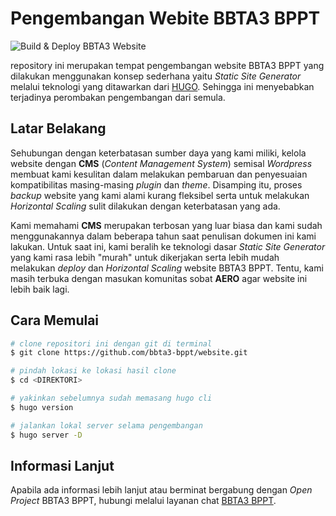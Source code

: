 # Pengembangan Webite BBTA3 BPPT

![Build & Deploy BBTA3 Website](https://github.com/bbta3-bppt/website/workflows/Build%20&%20Deploy%20BBTA3%20Website/badge.svg)

repository ini merupakan tempat pengembangan website BBTA3 BPPT yang dilakukan menggunakan konsep sederhana yaitu 
*Static Site Generator* melalui teknologi yang ditawarkan dari [HUGO](https://gohugo.io/). Sehingga ini menyebabkan 
terjadinya perombakan pengembangan dari semula.

## Latar Belakang
Sehubungan dengan keterbatasan sumber daya yang kami miliki, kelola website dengan **CMS** (_Content Management System_)
semisal _Wordpress_ membuat kami kesulitan dalam melakukan pembaruan dan penyesuaian kompatibilitas masing-masing _plugin_
dan _theme_. Disamping itu, proses _backup_ website yang kami alami kurang fleksibel serta untuk melakukan _Horizontal 
Scaling_ sulit dilakukan dengan keterbatasan yang ada.

Kami memahami **CMS** merupakan terbosan yang luar biasa dan kami sudah menggunakannya dalam beberapa tahun saat penulisan
dokumen ini kami lakukan. Untuk saat ini, kami beralih ke teknologi dasar *Static Site Generator* yang kami rasa lebih 
"murah" untuk dikerjakan serta lebih mudah melakukan _deploy_ dan _Horizontal Scaling_ website BBTA3 BPPT. Tentu, kami 
masih terbuka dengan masukan komunitas sobat **AERO** agar website ini lebih baik lagi.

## Cara Memulai

```bash
# clone repositori ini dengan git di terminal
$ git clone https://github.com/bbta3-bppt/website.git

# pindah lokasi ke lokasi hasil clone
$ cd <DIREKTORI>

# yakinkan sebelumnya sudah memasang hugo cli
$ hugo version

# jalankan lokal server selama pengembangan
$ hugo server -D
```

## Informasi Lanjut

Apabila ada informasi lebih lanjut atau berminat bergabung dengan _Open Project_ BBTA3 BPPT, 
hubungi melalui layanan chat [BBTA3 BPPT](https://discord.gg/uwJ2NT3).

